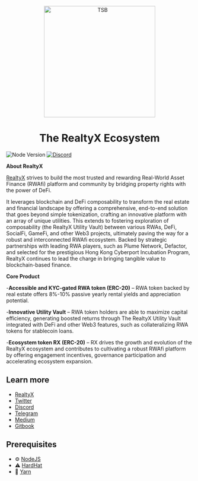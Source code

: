 <p align="center"><a href="https://realtyx.co/"><img width="300" title="TSB" src='brand-assets/realyxLogo.svg' /></a></p>

<h1 align="center">The RealtyX Ecosystem</h1>

![Node Version](https://img.shields.io/badge/node-18.x-green)
[![Discord](https://img.shields.io/discord/497312527093334036.svg?label=Discord&logo=discord)](<https://discord.com/invite/KpUWH6Ggwh>)

**About RealtyX**

[RealtyX](https://realtyx.co) strives to build the most trusted and rewarding Real-World Asset Finance (RWAfi) platform and community by bridging property rights with the power of DeFi. 

It leverages blockchain and DeFi composability to transform the real estate and financial landscape by offering a comprehensive, end-to-end solution that goes beyond simple tokenization, crafting an innovative platform with an array of unique utilities. This extends to fostering exploration of composability (the RealtyX Utility Vault) between various RWAs, DeFi, SocialFi, GameFi, and other Web3 projects, ultimately paving the way for a robust and interconnected RWAfi ecosystem.
Backed by strategic partnerships with leading RWA players, such as Plume Network, Defactor, and selected for the prestigious Hong Kong Cyberport Incubation Program, RealtyX continues to lead the charge in bringing tangible value to blockchain-based finance.

**Core Product**

-**Accessible and KYC-gated RWA token (ERC-20)** – RWA token backed by real estate offers 8%-10% passive yearly rental yields and appreciation potential.

-**Innovative Utility Vault**  –  RWA token holders are able to maximize capital efficiency, generating boosted returns through The RealtyX Utility Vault integrated with DeFi and other Web3 features, such as collateralizing RWA tokens for stablecoin loans.

-**Ecosystem token RX (ERC-20)** – RX drives the growth and evolution of the RealtyX ecosystem and contributes to cultivating a robust RWAfi platform by offering engagement incentives, governance participation and accelerating ecosystem expansion. 

## Learn more

- [RealtyX](https://realtyx.co)
- [Twitter](https://x.com/RealtyX_DAO)
- [Discord](https://discord.com/invite/KpUWH6Ggwh)
- [Telegram](https://t.me/RealtyXDAO)
- [Medium](https://medium.com/realtyx-dao)
- [Gitbook](https://realtyx.gitbook.io/realtyx-docs)

## Prerequisites

- ⚙️ [NodeJS](https://nodejs.org/)
- ⚠️ [HardHat](https://hardhat.org/)
- 🧰 [Yarn](https://yarnpkg.com/)
